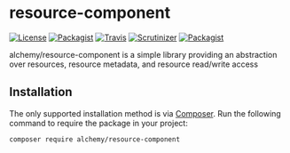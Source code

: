 # resource-component

[![License](https://img.shields.io/packagist/l/alchemy/resource-component.svg?style=flat-square)](https://github.com/alchemy-fr/resource-component/LICENSE)
[![Packagist](https://img.shields.io/packagist/v/alchemy/resource-component.svg?style=flat-square)](https://packagist.org/packages/alchemy/resource-component)
[![Travis](https://img.shields.io/travis/alchemy-fr/resource-component.svg?style=flat-square)](https://travis-ci.org/alchemy-fr/resource-component)
[![Scrutinizer](https://img.shields.io/scrutinizer/g/alchemy-fr/resource-component.svg?style=flat-square)](https://scrutinizer-ci.com/g/alchemy-fr/resource-component/)
[![Packagist](https://img.shields.io/packagist/dt/alchemy/resource-component.svg?style=flat-square)](https://packagist.org/packages/alchemy/resource-component/stats)

alchemy/resource-component is a simple library providing an abstraction over resources, resource metadata, 
and resource read/write access

## Installation

The only supported installation method is via [Composer](https://getcomposer.org). Run the following command to require the package in your project:

```
composer require alchemy/resource-component
```
